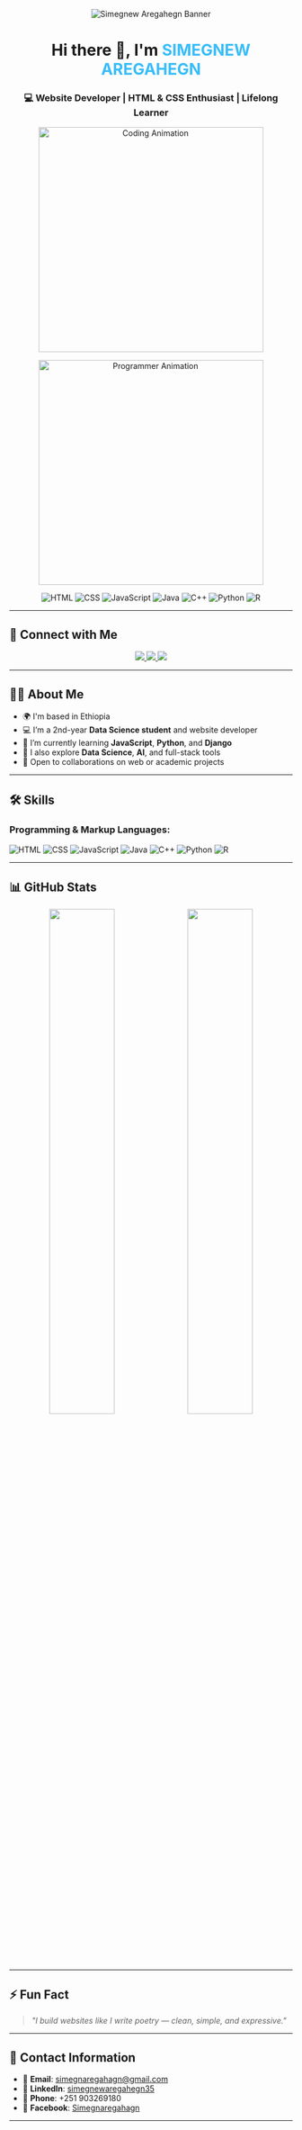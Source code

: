 <!-- Profile Header -->
<p align="center">
  <img src="https://readme-hero-images.vercel.app/api?username=simegnew1213&style=react&quote=Creative%20Web%20Developer&font=Roboto&color=blue&animation=fadeIn" alt="Simegnew Aregahegn Banner" />
</p>

<!-- Typing animation -->
<h1 align="center">
  Hi there 👋, I'm <span style="color:#38bdf8;">SIMEGNEW AREGAHEGN</span>  
</h1>

<h3 align="center">💻 Website Developer | HTML & CSS Enthusiast | Lifelong Learner</h3>

<!-- Coding GIF -->
<p align="center">
  <img src="https://media.giphy.com/media/qgQUggAC3Pfv687qPC/giphy.gif" width="400" alt="Coding Animation" />
</p>

<!-- Programmer Animation -->
<p align="center">
  <img src="https://media.giphy.com/media/1pBsYpiqDoM8a2BQ8w/giphy.gif" width="400" alt="Programmer Animation" />
</p>

<!-- Programming Language Logos -->
<p align="center">
  <img src="https://img.icons8.com/color/48/000000/html-5--v1.gif" alt="HTML" />
  <img src="https://img.icons8.com/color/48/000000/css3.gif" alt="CSS" />
  <img src="https://img.icons8.com/color/48/000000/javascript--v1.gif" alt="JavaScript" />
  <img src="https://img.icons8.com/color/48/000000/java-coffee-cup-logo--v1.gif" alt="Java" />
  <img src="https://img.icons8.com/color/48/000000/c-plus-plus-logo.gif" alt="C++" />
  <img src="https://img.icons8.com/color/48/000000/python--v1.gif" alt="Python" />
  <img src="https://img.icons8.com/external-flat-juicy-fish/48/000000/external-r-programming-languages-flat-flat-juicy-fish.png" alt="R" />
</p>

---

## 🔗 Connect with Me

<p align="center">
  <a href="mailto:simegnaregahagn@gmail.com">
    <img src="https://img.shields.io/badge/email-D14836?style=for-the-badge&logo=gmail&logoColor=white" />
  </a>
  <a href="https://www.linkedin.com/in/simegnewaregahegn35" target="_blank">
    <img src="https://img.shields.io/badge/linkedin-0077B5?style=for-the-badge&logo=linkedin&logoColor=white" />
  </a>
  <a href="https://www.facebook.com/simegnaregahagn" target="_blank">
    <img src="https://img.shields.io/badge/facebook-4267B2?style=for-the-badge&logo=facebook&logoColor=white" />
  </a>
</p>

---

## 👨‍💻 About Me

- 🌍 I'm based in Ethiopia  
- 💻 I’m a 2nd-year **Data Science student** and website developer  
- 🔭 I’m currently learning **JavaScript**, **Python**, and **Django**
- 🌱 I also explore **Data Science**, **AI**, and full-stack tools  
- 🤝 Open to collaborations on web or academic projects  

---

## 🛠️ Skills

### Programming & Markup Languages:
<p>
  <img src="https://img.icons8.com/color/36/html-5--v1.png" alt="HTML" />
  <img src="https://img.icons8.com/color/36/css3.png" alt="CSS" />
  <img src="https://img.icons8.com/color/36/javascript--v1.png" alt="JavaScript" />
  <img src="https://img.icons8.com/color/36/java-coffee-cup-logo--v1.png" alt="Java" />
  <img src="https://img.icons8.com/color/36/c-plus-plus-logo.png" alt="C++" />
  <img src="https://img.icons8.com/color/36/python--v1.png" alt="Python" />
  <img src="https://img.icons8.com/external-flat-juicy-fish/36/external-r-programming-languages-flat-flat-juicy-fish.png" alt="R" />
</p>

---

## 📊 GitHub Stats

<p align="center">
  <img src="https://github-readme-stats.vercel.app/api?username=simegnew1213&show_icons=true&theme=tokyonight" width="48%" />
  <img src="https://github-readme-stats.vercel.app/api/top-langs/?username=simegnew1213&layout=compact&theme=tokyonight" width="48%" />
</p>

---

## ⚡ Fun Fact

> *"I build websites like I write poetry — clean, simple, and expressive."*

---

## 📱 Contact Information

- 📧 **Email**: [simegnaregahagn@gmail.com](mailto:simegnaregahagn@gmail.com)  
- 💼 **LinkedIn**: [simegnewaregahegn35](https://www.linkedin.com/in/simegnewaregahegn35)  
- 📱 **Phone**: +251 903269180  
- 📘 **Facebook**: [Simegnaregahagn](https://www.facebook.com/simegnaregahagn)

---

